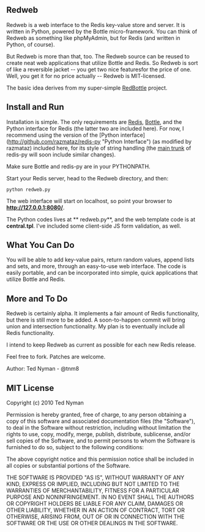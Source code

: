 Redweb
-------

Redweb is a web interface to the Redis key-value store and server. It is written in Python, powered by the Bottle micro-framework. You can think of Redweb as something like phpMyAdmin, but for Redis (and written in Python, of course).

But Redweb is more than that, too. The Redweb source can be reused to create neat web applications that utilize Bottle and Redis. So Redweb is sort of like a reversible jacket -- you get two nice featuresfor the price of one. Well, you get it for no price actually -- Redweb is MIT-licensed.

The basic idea derives from my super-simple [RedBottle](http://github.com/tnm/redbottle/"RedBottle") project.

Install and Run
---------------

Installation is simple. The only requirements are [Redis](http://code.google.com/p/redis/ "Redis"), [Bottle](http://github.com/defnull/bottle "Bottle"), and the Python interface for Redis (the latter two are included here). For now, I recommend using the version of the [Python interface] (http://github.com/razmataz/redis-py "Python Interface") (as modified by razmataz) included here, for its style of string handling (the [main trunk](http://github.com/andymccurdy/redis-py/ "main trunk") of redis-py will soon include similar changes).

Make sure Bottle and redis-py are in your PYTHONPATH.

Start your Redis server, head to the Redweb directory, and then:

`python redweb.py`

The web interface will start on localhost, so point your browser to **http://127.0.0.1:8080/**. 

The Python codes lives at ** redweb.py**, and the web template code is at **central.tpl**. I've included some client-side JS form validation, as well.  

What You Can Do
---------------

You will be able to add key-value pairs, return random values, append lists and sets, and more, through an easy-to-use web interface. The code is easily portable, and can be incorporated into simple, quick applications that utilize Bottle and Redis.

More and To Do
---------------

Redweb is certainly alpha. It implements a fair amount of Redis functionality, but there is still more to be added. A soon-to-happen commit will bring union and intersection functionality. My plan is to eventually include all Redis functionality.

I intend to keep Redweb as current as possible for each new Redis release.

Feel free to fork. Patches are welcome.

Author: Ted Nyman - @tnm8

MIT License
------------
Copyright (c) 2010 Ted Nyman

Permission is hereby granted, free of charge, to any person obtaining a copy of this software and associated documentation files (the "Software"), to deal in the Software without restriction, including without limitation the rights to use, copy, modify, merge, publish, distribute, sublicense, and/or sell copies of the Software, and to permit persons to whom the Software is furnished to do so, subject to the following conditions:

The above copyright notice and this permission notice shall be included in all copies or substantial portions of the Software.

THE SOFTWARE IS PROVIDED "AS IS", WITHOUT WARRANTY OF ANY KIND, EXPRESS OR IMPLIED, INCLUDING BUT NOT LIMITED TO THE WARRANTIES OF MERCHANTABILITY, FITNESS FOR A PARTICULAR PURPOSE AND NONINFRINGEMENT. IN NO EVENT SHALL THE AUTHORS OR COPYRIGHT HOLDERS BE LIABLE FOR ANY CLAIM, DAMAGES OR OTHER LIABILITY, WHETHER IN AN ACTION OF CONTRACT, TORT OR OTHERWISE, ARISING FROM, OUT OF OR IN CONNECTION WITH THE SOFTWARE OR THE USE OR OTHER DEALINGS IN THE SOFTWARE.

